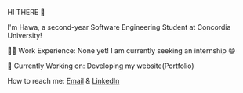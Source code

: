 HI THERE :wave:

I'm Hawa, a second-year Software Engineering Student at Concordia University!

:woman_technologist: Work Experience:
None yet! I am currently seeking an internship :smile:

:rocket: Currently Working on:
Developing my website(Portfolio)

How to reach me: <a href="hawa21244@gmail.com"> Email</a> & <a href="https://www.linkedin.com/in/hawa-afnane-said-07935b2a7/">LinkedIn</a>
